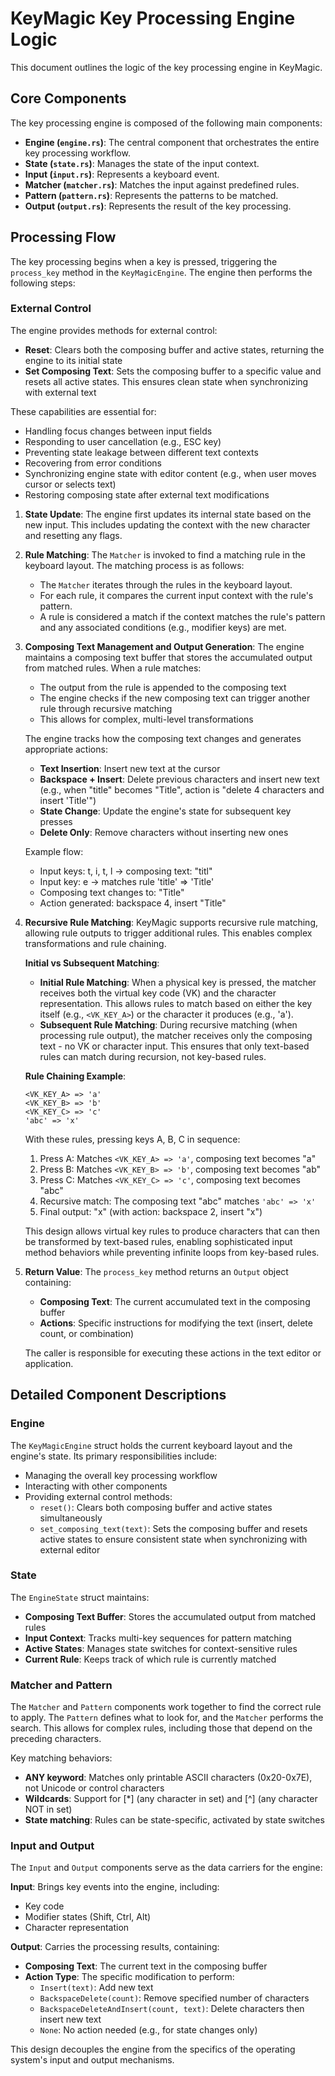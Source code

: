 # KeyMagic Key Processing Engine Logic

This document outlines the logic of the key processing engine in KeyMagic.

## Core Components

The key processing engine is composed of the following main components:

- **Engine (`engine.rs`)**: The central component that orchestrates the entire key processing workflow.
- **State (`state.rs`)**: Manages the state of the input context.
- **Input (`input.rs`)**: Represents a keyboard event.
- **Matcher (`matcher.rs`)**: Matches the input against predefined rules.
- **Pattern (`pattern.rs`)**: Represents the patterns to be matched.
- **Output (`output.rs`)**: Represents the result of the key processing.

## Processing Flow

The key processing begins when a key is pressed, triggering the `process_key` method in the `KeyMagicEngine`. The engine then performs the following steps:

### External Control

The engine provides methods for external control:
- **Reset**: Clears both the composing buffer and active states, returning the engine to its initial state
- **Set Composing Text**: Sets the composing buffer to a specific value and resets all active states. This ensures clean state when synchronizing with external text

These capabilities are essential for:
- Handling focus changes between input fields
- Responding to user cancellation (e.g., ESC key)
- Preventing state leakage between different text contexts
- Recovering from error conditions
- Synchronizing engine state with editor content (e.g., when user moves cursor or selects text)
- Restoring composing state after external text modifications

1.  **State Update**: The engine first updates its internal state based on the new input. This includes updating the context with the new character and resetting any flags.

2.  **Rule Matching**: The `Matcher` is invoked to find a matching rule in the keyboard layout. The matching process is as follows:
    - The `Matcher` iterates through the rules in the keyboard layout.
    - For each rule, it compares the current input context with the rule's pattern.
    - A rule is considered a match if the context matches the rule's pattern and any associated conditions (e.g., modifier keys) are met.

3.  **Composing Text Management and Output Generation**: The engine maintains a composing text buffer that stores the accumulated output from matched rules. When a rule matches:
    - The output from the rule is appended to the composing text
    - The engine checks if the new composing text can trigger another rule through recursive matching
    - This allows for complex, multi-level transformations

    The engine tracks how the composing text changes and generates appropriate actions:
    - **Text Insertion**: Insert new text at the cursor
    - **Backspace + Insert**: Delete previous characters and insert new text (e.g., when "title" becomes "Title", action is "delete 4 characters and insert 'Title'")
    - **State Change**: Update the engine's state for subsequent key presses
    - **Delete Only**: Remove characters without inserting new ones

    Example flow:
    - Input keys: t, i, t, l → composing text: "titl"
    - Input key: e → matches rule 'title' => 'Title'
    - Composing text changes to: "Title"
    - Action generated: backspace 4, insert "Title"

4.  **Recursive Rule Matching**: KeyMagic supports recursive rule matching, allowing rule outputs to trigger additional rules. This enables complex transformations and rule chaining.

    **Initial vs Subsequent Matching**:
    - **Initial Rule Matching**: When a physical key is pressed, the matcher receives both the virtual key code (VK) and the character representation. This allows rules to match based on either the key itself (e.g., `<VK_KEY_A>`) or the character it produces (e.g., 'a').
    - **Subsequent Rule Matching**: During recursive matching (when processing rule output), the matcher receives only the composing text - no VK or character input. This ensures that only text-based rules can match during recursion, not key-based rules.

    **Rule Chaining Example**:
    ```
    <VK_KEY_A> => 'a'
    <VK_KEY_B> => 'b'
    <VK_KEY_C> => 'c'
    'abc' => 'x'
    ```

    With these rules, pressing keys A, B, C in sequence:
    1. Press A: Matches `<VK_KEY_A> => 'a'`, composing text becomes "a"
    2. Press B: Matches `<VK_KEY_B> => 'b'`, composing text becomes "ab"
    3. Press C: Matches `<VK_KEY_C> => 'c'`, composing text becomes "abc"
    4. Recursive match: The composing text "abc" matches `'abc' => 'x'`
    5. Final output: "x" (with action: backspace 2, insert "x")

    This design allows virtual key rules to produce characters that can then be transformed by text-based rules, enabling sophisticated input method behaviors while preventing infinite loops from key-based rules.

5.  **Return Value**: The `process_key` method returns an `Output` object containing:
    - **Composing Text**: The current accumulated text in the composing buffer
    - **Actions**: Specific instructions for modifying the text (insert, delete count, or combination)
    
    The caller is responsible for executing these actions in the text editor or application.

## Detailed Component Descriptions

### Engine

The `KeyMagicEngine` struct holds the current keyboard layout and the engine's state. Its primary responsibilities include:
- Managing the overall key processing workflow
- Interacting with other components
- Providing external control methods:
  - `reset()`: Clears both composing buffer and active states simultaneously
  - `set_composing_text(text)`: Sets the composing buffer and resets active states to ensure consistent state when synchronizing with external editor

### State

The `EngineState` struct maintains:
- **Composing Text Buffer**: Stores the accumulated output from matched rules
- **Input Context**: Tracks multi-key sequences for pattern matching
- **Active States**: Manages state switches for context-sensitive rules
- **Current Rule**: Keeps track of which rule is currently matched

### Matcher and Pattern

The `Matcher` and `Pattern` components work together to find the correct rule to apply. The `Pattern` defines what to look for, and the `Matcher` performs the search. This allows for complex rules, including those that depend on the preceding characters.

Key matching behaviors:
- **ANY keyword**: Matches only printable ASCII characters (0x20-0x7E), not Unicode or control characters
- **Wildcards**: Support for [*] (any character in set) and [^] (any character NOT in set)
- **State matching**: Rules can be state-specific, activated by state switches

### Input and Output

The `Input` and `Output` components serve as the data carriers for the engine:

**Input**: Brings key events into the engine, including:
- Key code
- Modifier states (Shift, Ctrl, Alt)
- Character representation

**Output**: Carries the processing results, containing:
- **Composing Text**: The current text in the composing buffer
- **Action Type**: The specific modification to perform:
  - `Insert(text)`: Add new text
  - `BackspaceDelete(count)`: Remove specified number of characters
  - `BackspaceDeleteAndInsert(count, text)`: Delete characters then insert new text
  - `None`: No action needed (e.g., for state changes only)

This design decouples the engine from the specifics of the operating system's input and output mechanisms.
